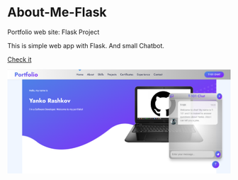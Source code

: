 # About-Me-Flask

 Portfolio web site: Flask Project


This is simple web app with Flask. And small Chatbot.

[Check it](https://yankorashkov.pythonanywhere.com/)

![img.png](img.png)